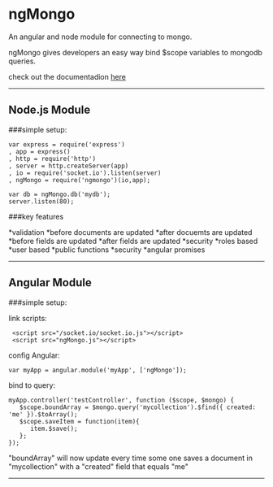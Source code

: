 ngMongo
=======

An angular and node module for connecting to mongo.

ngMongo gives developers an easy way bind $scope variables to mongodb queries.

check out the documentadion [here](https://github.com/ratscrew/ngMongo/wiki)

***

## Node.js Module
###simple setup:

    var express = require('express')
    , app = express()
    , http = require('http')
    , server = http.createServer(app)
    , io = require('socket.io').listen(server)
    , ngMongo = require('ngmongo')(io,app);

    var db = ngMongo.db('mydb');
    server.listen(80);


###key features

*validation
 *before documents are updated
 *after docuemts are updated
 *before fields are updated
 *after fields are updated
*security
 *roles based
 *user based
*public functions
 *security
 *angular promises
 
***

## Angular Module

###simple setup:

link scripts:

     <script src="/socket.io/socket.io.js"></script>
     <script src="ngMongo.js"></script>


config Angular:
   
    var myApp = angular.module('myApp', ['ngMongo']);

bind to query:


    myApp.controller('testController', function ($scope, $mongo) {
       $scope.boundArray = $mongo.query('mycollection').$find({ created: 'me' }).$toArray();
       $scope.saveItem = function(item){
          item.$save();
       };
    });

"boundArray" will now update every time some one saves a document in "mycollection" with a "created" field that equals "me"
***
